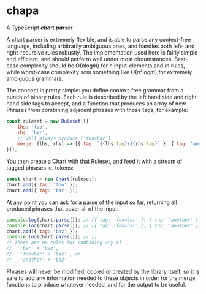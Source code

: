 # chapa
A TypeScript ***cha***rt ***pa***rser

A chart parser is extremely flexible, and is able to parse any context-free language, 
including arbitrarily ambiguous ones, and handles both left- and right-recursive rules robustly.
The implementation used here is fairly simple and efficient, 
and should perform well under most circumstances. 
Best-case complexity should be O(*n*log*m*) for *n* input-elements and *m* rules, 
while worst-case complexity som something like O(*n*³log*m*) for extremely ambiguous grammars.

The concept is pretty simple: you define context-free grammar from a bunch of binary rules. 
Each rule is described by the left hand side and right hand side tags to accept, 
and a function that produces an array of new Phrases from combining adjacent phrases with those tags, for example:  
```js
const ruleset = new Ruleset([{
    lhs: 'foo',
    rhs: 'bar',
    // will always produce ['foo×bar']
    merge: (lhs, rhs) => [{ tag: `${lhs.tag}×${rhs.tag}` }, { tag: 'another' }], 
}]);
```

You then create a Chart with that Ruleset, and feed it with a stream of tagged phrases ie. tokens:
```js
const chart = new Chart(ruleset);
chart.add({ tag: 'foo' });
chart.add({ tag: 'bar' });
```

At any point you can ask for a parse of the input so far, 
returning all produced phrases that cover all of the input:
```js
console.log(chart.parse()); // [{ tag: 'foo×bar' }, { tag: 'another' }]
console.log(chart.parse()); // [{ tag: 'foo×bar' }, { tag: 'another' }]
chart.add({ tag: 'baz' });
console.log(chart.parse()); // []
// There are no rules for combining any of 
//   'bar' + 'baz', 
//   'foo×bar' + 'baz' , or 
//   'another' + 'baz'
```

Phrases will never be modified, copied or created by the library itself, 
so it is safe to add any information needed to these objects in order for 
the merge functions to produce whatever needed, and for the output to be useful.